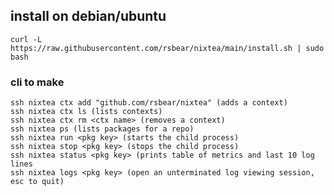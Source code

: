 ## install on debian/ubuntu
`curl -L https://raw.githubusercontent.com/rsbear/nixtea/main/install.sh | sudo bash`


### cli to make
    ssh nixtea ctx add "github.com/rsbear/nixtea" (adds a context)
    ssh nixtea ctx ls (lists contexts)
    ssh nixtea ctx rm <ctx name> (removes a context)
    ssh nixtea ps (lists packages for a repo)
    ssh nixtea run <pkg key> (starts the child process)
    ssh nixtea stop <pkg key> (stops the child process)
    ssh nixtea status <pkg key> (prints table of metrics and last 10 log lines
    ssh nixtea logs <pkg key> (open an unterminated log viewing session, esc to quit)


